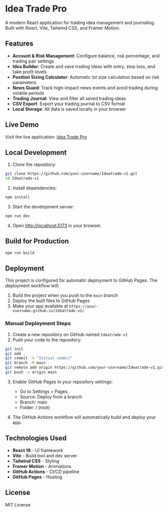 # Idea Trade Pro

A modern React application for trading idea management and journaling. Built with React, Vite, Tailwind CSS, and Framer Motion.

## Features

- **Account & Risk Management**: Configure balance, risk percentage, and trading pair settings
- **Idea Builder**: Create and save trading ideas with entry, stop loss, and take profit levels
- **Position Sizing Calculator**: Automatic lot size calculation based on risk parameters
- **News Guard**: Track high-impact news events and avoid trading during volatile periods
- **Trading Journal**: View and filter all saved trading ideas
- **CSV Export**: Export your trading journal to CSV format
- **Local Storage**: All data is saved locally in your browser

## Live Demo

Visit the live application: [Idea Trade Pro](https://your-username.github.io/Ideatrade-v1/)

## Local Development

1. Clone the repository:
```bash
git clone https://github.com/your-username/Ideatrade-v1.git
cd Ideatrade-v1
```

2. Install dependencies:
```bash
npm install
```

3. Start the development server:
```bash
npm run dev
```

4. Open [http://localhost:5173](http://localhost:5173) in your browser.

## Build for Production

```bash
npm run build
```

## Deployment

This project is configured for automatic deployment to GitHub Pages. The deployment workflow will:

1. Build the project when you push to the `main` branch
2. Deploy the built files to GitHub Pages
3. Make your app available at `https://your-username.github.io/Ideatrade-v1/`

### Manual Deployment Steps

1. Create a new repository on GitHub named `Ideatrade-v1`
2. Push your code to the repository:
```bash
git init
git add .
git commit -m "Initial commit"
git branch -M main
git remote add origin https://github.com/your-username/Ideatrade-v1.git
git push -u origin main
```

3. Enable GitHub Pages in your repository settings:
   - Go to Settings > Pages
   - Source: Deploy from a branch
   - Branch: main
   - Folder: / (root)

4. The GitHub Actions workflow will automatically build and deploy your app.

## Technologies Used

- **React 18** - UI framework
- **Vite** - Build tool and dev server
- **Tailwind CSS** - Styling
- **Framer Motion** - Animations
- **GitHub Actions** - CI/CD pipeline
- **GitHub Pages** - Hosting

## License

MIT License
